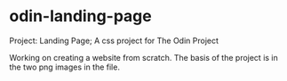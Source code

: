 # odin-landing-page

Project: Landing Page; A css project for The Odin Project

Working on creating a website from scratch. The basis of the project is in the two png images in the file.
